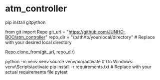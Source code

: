 # atm_controller

pip install gitpython

from git import Repo
git_url = "https://github.com/JUNHO-BOO/atm_controller"
repo_dir = "/path/to/your/local/directory"  # Replace with your desired local directory

Repo.clone_from(git_url, repo_dir)

python -m venv venv
source venv/bin/activate  # On Windows: venv\Scripts\activate
pip install -r requirements.txt  # Replace with your actual requirements file
pytest
